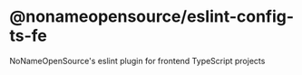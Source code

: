 # @nonameopensource/eslint-config-ts-fe

NoNameOpenSource's eslint plugin for frontend TypeScript projects
